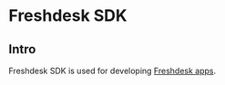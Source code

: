 # Freshdesk SDK

## Intro

Freshdesk SDK is used for developing [Freshdesk apps](http://developer.freshdesk.com/docs/introduction/).
